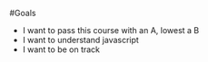 #Goals
* I want to pass this course with an A, lowest a B
* I want to understand javascript
* I want to be on track